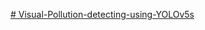 [# Visual-Pollution-detecting-using-YOLOv5s](https://docs.google.com/document/d/1zpZAHdPI0yE2XDwTCuu7iSMBj6ZYbZOh/edit?usp=sharing&ouid=109772726729023680533&rtpof=true&sd=true)
